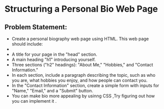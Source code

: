 # Structuring a Personal Bio Web Page

## Problem Statement:
- Create a personal biography web page using HTML. This web page should include:
- 
- A title for your page in the "head" section.
- A main heading "h1" introducing yourself.
- Three sections ("h2" headings): "About Me," "Hobbies," and "Contact Information."
- In each section, include a paragraph describing the topic, such as who you are, what hobbies you enjoy, and how people can contact you.
- In the "Contact Information" section, create a simple form with inputs for "Name," "Email," and a "Submit" button.
- You can make bio more appealing by usinng CSS ,Try figuring out how you can implement it .